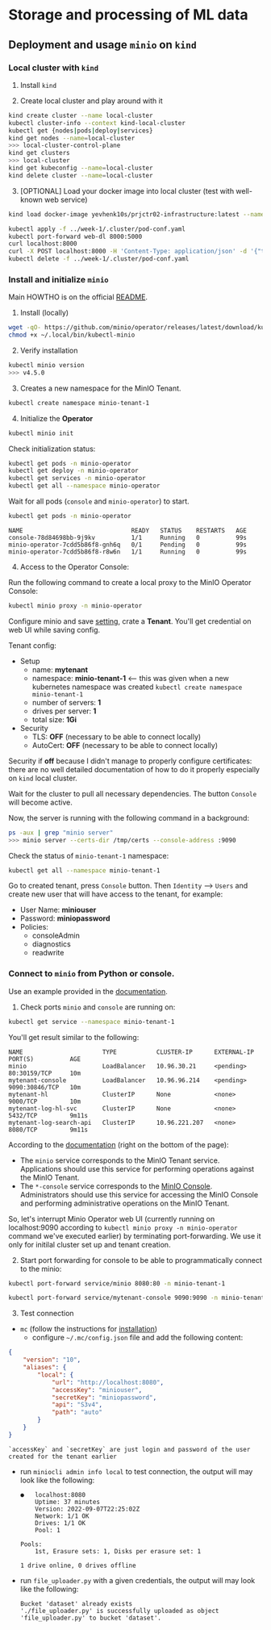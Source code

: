 # Storage and processing of ML data

## Deployment and usage `minio` on `kind`

### Local cluster with `kind`

1. Install `kind`

2. Create local cluster and play around with it

```bash
kind create cluster --name local-cluster
kubectl cluster-info --context kind-local-cluster
kubectl get {nodes|pods|deploy|services}
kind get nodes --name=local-cluster
>>> local-cluster-control-plane
kind get clusters
>>> local-cluster
kind get kubeconfig --name=local-cluster
kind delete cluster --name=local-cluster
```

3. [OPTIONAL] Load your docker image into local cluster (test with well-known web service)

```bash
kind load docker-image yevhenk10s/prjctr02-infrastructure:latest --name=local-cluster

kubectl apply -f ../week-1/.cluster/pod-conf.yaml
kubectl port-forward web-dl 8000:5000
curl localhost:8000
curl -X POST localhost:8000 -H 'Content-Type: application/json' -d '{"texts": ["hello, world", "this is a sentance"]}'
kubectl delete -f ../week-1/.cluster/pod-conf.yaml
```

### Install and initialize `minio`

Main HOWTHO is on the official [README](https://github.com/minio/operator/blob/master/README.md).

1. Install (locally)

```bash
wget -qO- https://github.com/minio/operator/releases/latest/download/kubectl-minio_linux_amd64.zip | bsdtar -xvf- -C ~/.local/bin
chmod +x ~/.local/bin/kubectl-minio
```

2. Verify installation

```bash
kubectl minio version
>>> v4.5.0
```
3. Creates a new namespace for the MinIO Tenant.

```bash
kubectl create namespace minio-tenant-1
```

4. Initialize the **Operator**

```bash
kubectl minio init
```

Check initialization status:

```bash
kubectl get pods -n minio-operator
kubectl get deploy -n minio-operator
kubectl get services -n minio-operator
kubectl get all --namespace minio-operator
```

Wait for all pods (`console` and `minio-operator`) to start.

```bash
kubectl get pods -n minio-operator
```

```
NAME                              READY   STATUS    RESTARTS   AGE
console-78d84698bb-9j9kv          1/1     Running   0          99s
minio-operator-7cdd5b86f8-gnh6q   0/1     Pending   0          99s
minio-operator-7cdd5b86f8-r8w6n   1/1     Running   0          99s
```

4. Access to the Operator Console:

Run the following command to create a local proxy to the MinIO Operator Console:

```bash
kubectl minio proxy -n minio-operator
```

Configure minio and save [setting](https://docs.min.io/minio/k8s/tenant-management/deploy-minio-tenant.html), crate a **Tenant**. You'll get credential on web UI while saving config.

Tenant config:
* Setup
  - name: **mytenant**
  - namespace: **minio-tenant-1**  <-- this was given when a new kubernetes namespace was created `kubectl create namespace minio-tenant-1`
  - number of servers: **1**
  - drives per server: **1**
  - total size: **1Gi**
* Security
  - TLS: **OFF** (necessary to be able to connect locally)
  - AutoCert: **OFF** (necessary to be able to connect locally)

Security if **off** because I didn't manage to properly configure certificates: there are no well detailed documentation of how to do it properly especially on `kind` local cluster.

Wait for the cluster to pull all necessary dependencies. The button `Console` will become active.

Now, the server is running with the following command in a background:

```bash
ps -aux | grep "minio server"
>>> minio server --certs-dir /tmp/certs --console-address :9090
```

Check the status of `minio-tenant-1` namespace:

```bash
kubectl get all --namespace minio-tenant-1
```

Go to created tenant, press `Console` button. Then `Identity` --> `Users` and create new user that will have access to the tenant, for example:
- User Name: **miniouser**
- Password: **miniopassword**
- Policies:
  - consoleAdmin
  - diagnostics
  - readwrite

### Connect to `minio` from Python or console.

Use an example provided in the [documentation](https://docs.min.io/docs/python-client-quickstart-guide.html).

1. Check ports `minio` and `console` are running on:

```bash
kubectl get service --namespace minio-tenant-1
```

You'll get result similar to the following:

```
NAME                      TYPE           CLUSTER-IP      EXTERNAL-IP   PORT(S)          AGE
minio                     LoadBalancer   10.96.30.21     <pending>     80:30159/TCP     10m
mytenant-console          LoadBalancer   10.96.96.214    <pending>     9090:30846/TCP   10m
mytenant-hl               ClusterIP      None            <none>        9000/TCP         10m
mytenant-log-hl-svc       ClusterIP      None            <none>        5432/TCP         9m11s
mytenant-log-search-api   ClusterIP      10.96.221.207   <none>        8080/TCP         9m11s
```

According to the [documentation](https://docs.min.io/minio/k8s/tenant-management/deploy-minio-tenant.html) (right on the bottom of the page):
- The `minio` service corresponds to the MinIO Tenant service. Applications should use this service for performing operations against the MinIO Tenant.
- The `*-console` service corresponds to the [MinIO Console](https://github.com/minio/console). Administrators should use this service for accessing the MinIO Console and performing administrative operations on the MinIO Tenant.

So, let's interrupt Minio Operator web UI (currently running on localhost:9090 according to `kubectl minio proxy -n minio-operator` command we've executed earlier) by terminating port-forwarding. We use it only for initilal cluster set up and tenant creation.

2. Start port forwarding for console to be able to programmatically connect to the minio:

```bash
kubectl port-forward service/minio 8080:80 -n minio-tenant-1
```

```bash
kubectl port-forward service/mytenant-console 9090:9090 -n minio-tenant-1
```

3. Test connection

- `mc` (follow the instructions for [installation](https://docs.min.io/minio/baremetal/reference/minio-mc.html))
  - configure `~/.mc/config.json` file and add the following content:
    
```json
{
	"version": "10",
	"aliases": {
		"local": {
			"url": "http://localhost:8080",
			"accessKey": "miniouser",
			"secretKey": "miniopassword",
			"api": "S3v4",
			"path": "auto"
		}
	}
}
```
    `accessKey` and `secretKey` are just login and password of the user created for the tenant earlier
  - run `miniocli admin info local` to test connection, the output will may look like the following:
    ```
    ●   localhost:8080
        Uptime: 37 minutes 
        Version: 2022-09-07T22:25:02Z
        Network: 1/1 OK 
        Drives: 1/1 OK 
        Pool: 1

    Pools:
        1st, Erasure sets: 1, Disks per erasure set: 1

    1 drive online, 0 drives offline
    ```
  
  - run `file_uploader.py` with a given credentials, the output will may look like the following:
    ```
    Bucket 'dataset' already exists
    './file_uploader.py' is successfully uploaded as object 'file_uploader.py' to bucket 'dataset'.
    ```

